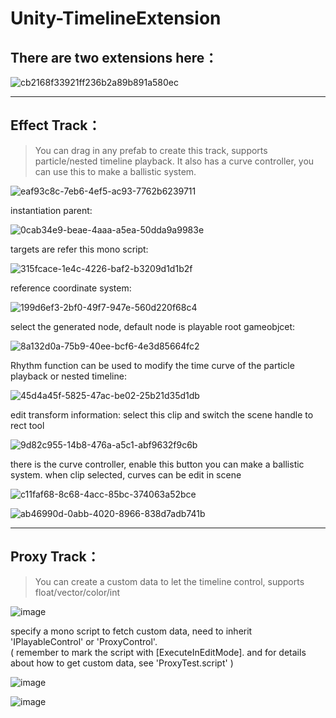 # Unity-TimelineExtension
## There are two extensions here：
![cb2168f33921ff236b2a89b891a580ec](https://github.com/Kisawa/Unity-TimelineExtension/assets/71002504/41eda3ba-3797-4684-9977-abb0fcc92943)

****
## Effect Track：
>You can drag in any prefab to create this track, supports particle/nested timeline playback. It also has a curve controller, you can use this to make a ballistic system.

![eaf93c8c-7eb6-4ef5-ac93-7762b6239711](https://github.com/Kisawa/Unity-TimelineExtension/assets/71002504/5eecf9b9-37bc-4f41-8c74-ab0a733a5cdd)

instantiation parent:

![0cab34e9-beae-4aaa-a5ea-50dda9a9983e](https://github.com/Kisawa/Unity-TimelineExtension/assets/71002504/db256fea-19fe-4ef6-97f7-b98faa28e014)


targets are refer this mono script:

![315fcace-1e4c-4226-baf2-b3209d1d1b2f](https://github.com/Kisawa/Unity-TimelineExtension/assets/71002504/b15905a5-50fb-4672-ad4e-75f867bfb88f)

reference coordinate system:

![199d6ef3-2bf0-49f7-947e-560d220f68c4](https://github.com/Kisawa/Unity-TimelineExtension/assets/71002504/fd78bcef-0561-4dd9-a8e1-7ed7253851bb)

select the generated node, default node is playable root gameobjcet:

![8a132d0a-75b9-40ee-bcf6-4e3d85664fc2](https://github.com/Kisawa/Unity-TimelineExtension/assets/71002504/7f981401-7534-4753-a0bb-14219f1d93dd)

Rhythm function can be used to modify the time curve of the particle playback or nested timeline:

![45d4a45f-5825-47ac-be02-25b21d35d1db](https://github.com/Kisawa/Unity-TimelineExtension/assets/71002504/cf7bc541-85a5-44c8-876b-2bf81c4de33d)

edit transform information: select this clip and switch the scene handle to rect tool

![9d82c955-14b8-476a-a5c1-abf9632f9c6b](https://github.com/Kisawa/Unity-TimelineExtension/assets/71002504/b02b6be0-bcbf-4b4c-a833-69fed24cdd6a)

there is the curve controller, enable this button you can make a ballistic system. when clip selected, curves can be edit in scene

![c11faf68-8c68-4acc-85bc-374063a52bce](https://github.com/Kisawa/Unity-TimelineExtension/assets/71002504/7d694608-f507-4c09-a6a7-60c2ef17d230)

![ab46990d-0abb-4020-8966-838d7adb741b](https://github.com/Kisawa/Unity-TimelineExtension/assets/71002504/5e70a7c7-5b0e-473e-b2ee-f261685009af)


****
## Proxy Track：
>You can create a custom data to let the timeline control, supports float/vector/color/int

![image](https://github.com/Kisawa/Unity-TimelineExtension/assets/71002504/4318aaba-7115-4444-9f41-4e329a015339)

specify a mono script to fetch custom data, need to inherit 'IPlayableControl' or 'ProxyControl'.  
( remember to mark the script with [ExecuteInEditMode]. and for details about how to get custom data, see 'ProxyTest.script' )

![image](https://github.com/Kisawa/Unity-TimelineExtension/assets/71002504/7d3cd572-c098-497b-83ab-35426b887430)

![image](https://github.com/Kisawa/Unity-TimelineExtension/assets/71002504/f908f5b5-4a43-4339-876b-1e6cd8f40e42)



